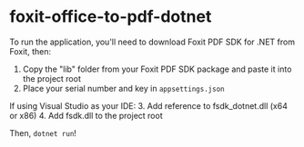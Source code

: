 # foxit-office-to-pdf-dotnet

To run the application, you'll need to download Foxit PDF SDK for .NET from Foxit, then:

1. Copy the "lib" folder from your Foxit PDF SDK package and paste it into the project root
2. Place your serial number and key in `appsettings.json`

If using Visual Studio as your IDE:
3. Add reference to fsdk_dotnet.dll (x64 or x86)
4. Add fsdk.dll to the project root

Then, `dotnet run`!
